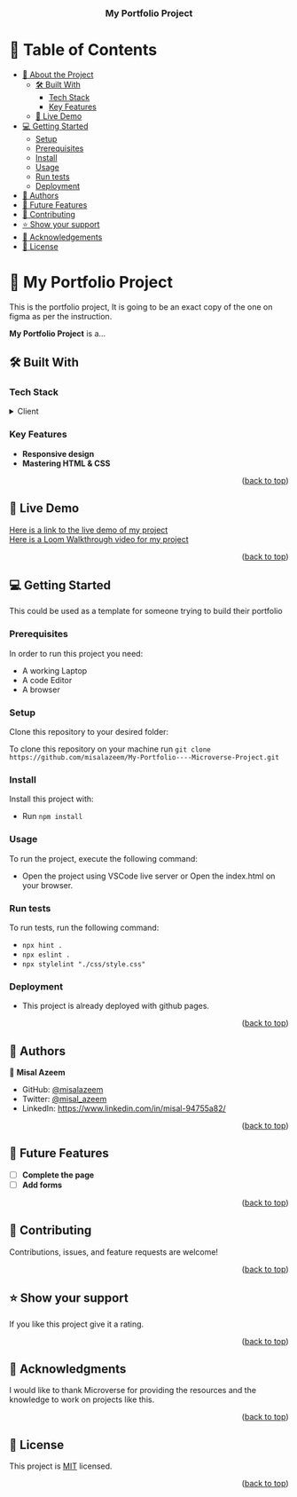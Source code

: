 <a name="readme-top"></a>


<div align="center">

  <h3><b>My Portfolio Project</b></h3>

</div>

<!-- TABLE OF CONTENTS -->

# 📗 Table of Contents

- [📖 About the Project](#about-project)
  - [🛠 Built With](#built-with)
    - [Tech Stack](#tech-stack)
    - [Key Features](#key-features)
  - [🚀 Live Demo](#live-demo)
- [💻 Getting Started](#getting-started)
  - [Setup](#setup)
  - [Prerequisites](#prerequisites)
  - [Install](#install)
  - [Usage](#usage)
  - [Run tests](#run-tests)
  - [Deployment](#triangular_flag_on_post-deployment)
- [👥 Authors](#authors)
- [🔭 Future Features](#future-features)
- [🤝 Contributing](#contributing)
- [⭐️ Show your support](#support)
- [🙏 Acknowledgements](#acknowledgements)
- [📝 License](#license)

<!-- PROJECT DESCRIPTION -->

# 📖 My Portfolio Project <a name="about-project"></a>

This is the portfolio project, It is going to be an exact copy of the one on figma as per the instruction.

**My Portfolio Project** is a...

## 🛠 Built With <a name="built-with"></a>

### Tech Stack <a name="tech-stack"></a>


<details>
  <summary>Client</summary>
  <ul>
    <li><a href="#">HTML5</a></li>
    <li><a href="#">CSS3</a></li>
    <li><a href="#">Javascript</a></li>
  </ul>
</details>


<!-- Features -->

### Key Features <a name="key-features"></a>


- **Responsive design**
- **Mastering HTML & CSS**

<p align="right">(<a href="#readme-top">back to top</a>)</p>

<!-- LIVE DEMO -->

## 🚀 Live Demo <a name="live-demo"></a>

<a href="https://misalazeem.github.io/My-Portfolio"> Here is a link to the live demo of my project</a><br>
<a href="https://www.loom.com/share/cd99800772484aa7812f346a882ba676"> Here is a Loom Walkthrough video for my project </a>

<p align="right">(<a href="#readme-top">back to top</a>)</p>

<!-- GETTING STARTED -->

## 💻 Getting Started <a name="getting-started"></a>

This could be used as a template for someone trying to build their portfolio

### Prerequisites

In order to run this project you need: 
- A working Laptop
- A code Editor
- A browser
<!--
Example command:

```sh
 gem install rails
```
 -->


### Setup

Clone this repository to your desired folder:

To clone this repository on your machine run `git clone https://github.com/misalazeem/My-Portfolio----Microverse-Project.git`

<!--
Example commands:

```sh
  cd my-folder
  git clone git@github.com:myaccount/my-project.git
```
--->

### Install

Install this project with:
- Run `npm install`
<!--
Example command:

```sh
  cd my-project
  gem install
```
--->

### Usage

To run the project, execute the following command:
- Open the project using VSCode live server or Open the index.html on your browser.

<!--
Example command:

```sh
  rails server
```
--->

### Run tests

To run tests, run the following command:
- `npx hint .`
- `npx eslint .`
- `npx stylelint "./css/style.css"`

<!--
Example command:

```sh
  bin/rails test test/models/article_test.rb
```
--->

### Deployment

- This project is already deployed with github pages.

<!--
Example:

```sh

```
 -->

<p align="right">(<a href="#readme-top">back to top</a>)</p>

<!-- AUTHORS -->

## 👥 Authors <a name="authors"></a>


👤 **Misal Azeem**

- GitHub: [@misalazeem](https://github.com/misalazeem)
- Twitter: [@misal_azeem](https://twitter.com/misal_azeem)
- LinkedIn: https://www.linkedin.com/in/misal-94755a82/

<p align="right">(<a href="#readme-top">back to top</a>)</p>

<!-- FUTURE FEATURES -->

## 🔭 Future Features <a name="future-features"></a>

- [ ] **Complete the page**
- [ ] **Add forms**

<p align="right">(<a href="#readme-top">back to top</a>)</p>

<!-- CONTRIBUTING -->

## 🤝 Contributing <a name="contributing"></a>

Contributions, issues, and feature requests are welcome!


<p align="right">(<a href="#readme-top">back to top</a>)</p>

<!-- SUPPORT -->

## ⭐️ Show your support <a name="support"></a>

If you like this project give it a rating.

<p align="right">(<a href="#readme-top">back to top</a>)</p>

<!-- ACKNOWLEDGEMENTS -->

## 🙏 Acknowledgments <a name="acknowledgements"></a>

I would like to thank Microverse for providing the resources and the knowledge to work on projects like this.

<p align="right">(<a href="#readme-top">back to top</a>)</p>

<!-- LICENSE -->

## 📝 License <a name="license"></a>

This project is [MIT](./LICENSE) licensed.


<p align="right">(<a href="#readme-top">back to top</a>)</p>
